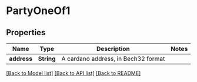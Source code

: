 # PartyOneOf1

## Properties

Name | Type | Description | Notes
------------ | ------------- | ------------- | -------------
**address** | **String** | A cardano address, in Bech32 format | 

[[Back to Model list]](../README.md#documentation-for-models) [[Back to API list]](../README.md#documentation-for-api-endpoints) [[Back to README]](../README.md)


